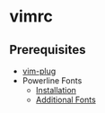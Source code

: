# vimrc
## Prerequisites
* [ vim-plug ]( https://github.com/junegunn/vim-plug )
* Powerline Fonts
  * [Installation]( http://askubuntu.com/questions/283908/how-can-i-install-and-use-powerline-plugin )
  * [Additional Fonts]( https://github.com/powerline/fonts )
